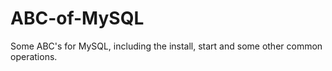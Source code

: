 # ABC-of-MySQL
Some ABC's for MySQL, including the install, start and some other common operations. 
